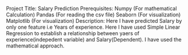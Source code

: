 Project Title:
Salary Prediction
Prerequisites:
Numpy (For mathematical Calculation)
Pandas (For reading the csv file)
Seaborn (For visualization)
Matplotlib (For visualization)
Description:
Here I have predicted Salary by only one feature i.e Years of experience. Here I have used Simple Linear Regression to establish a relationship between yaers of experience(indepedent 
variable) and Salary(Dependent). I have used the mathematical approach.

